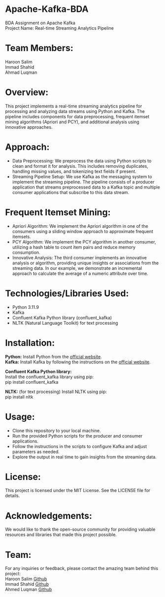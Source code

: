 # Apache-Kafka-BDA
BDA Assignment on Apache Kafka<br>
Project Name: Real-time Streaming Analytics Pipeline

# Team Members:

Haroon Salim<br>
Immad Shahid<br>
Ahmad Luqman<br>
# Overview:
This project implements a real-time streaming analytics pipeline for processing and analyzing data streams using Python and Kafka. The pipeline includes components for data preprocessing, frequent itemset mining algorithms (Apriori and PCY), and additional analysis using innovative approaches.

# Approach:

- Data Preprocessing: We preprocess the data using Python scripts to clean and format it for analysis. This includes removing duplicates, handling missing values, and tokenizing text fields if present.
- Streaming Pipeline Setup: We use Kafka as the messaging system to implement the streaming pipeline. The pipeline consists of a producer application that streams preprocessed data to a Kafka topic and multiple consumer applications that subscribe to this data stream.

# Frequent Itemset Mining:
- Apriori Algorithm: We implement the Apriori algorithm in one of the consumers using a sliding window approach to approximate frequent itemsets. <br>
- PCY Algorithm: We implement the PCY algorithm in another consumer, utilizing a hash table to count item pairs and reduce memory consumption. <br>
- Innovative Analysis: The third consumer implements an innovative analysis or algorithm, providing unique insights or associations from the streaming data. In our example, we demonstrate an incremental approach to calculate the average of a numeric attribute over time. <br>

# Technologies/Libraries Used:

- Python 3.11.9 <br>
- Kafka <br>
- Confluent Kafka Python library (confluent_kafka) <br>
- NLTK (Natural Language Toolkit) for text processing <br>

# Installation:

**Python:** Install Python from the [official website](https://www.python.org). <br>
**Kafka:** Install Kafka by following the instructions on the [official website](https://kafka.apache.org). <br>

**Confluent Kafka Python library:** <br>
Install the confluent_kafka library using pip: <br>
pip install confluent_kafka

**NLTK:** (for text processing) Install NLTK using pip: <br>
pip install nltk

# Usage:

- Clone this repository to your local machine.
- Run the provided Python scripts for the producer and consumer applications.
- Follow the instructions in the scripts to configure Kafka and adjust parameters as needed.
- Explore the output in real time to gain insights from the streaming data.


# License:
This project is licensed under the MIT License. See the LICENSE file for details.

# Acknowledgements:
We would like to thank the open-source community for providing valuable resources and libraries that made this project possible.

# Team:
For any inquiries or feedback, please contact the amazing team behind this project: <br>
Haroon Salim [Github](https://github.com/HaroonSalim) <br>
Immad Shahid [Github](https://github.com/immadshahid) <br>
Ahmed Luqman [Github](https://github.com/ahmadluqman) <br>

